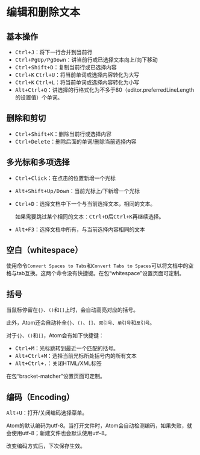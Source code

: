 # 编辑和删除文本

## 基本操作

-   <kbd>Ctrl+J</kbd>：将下一行合并到当前行
-   <kbd>Ctrl+PgUp/PgDown</kbd>：讲当前行或已选择文本向上/向下移动
-   <kbd>Ctrl+Shift+D</kbd>：复制当前行或已选择内容
-   <kbd>Ctrl+K</kbd> <kbd>Ctrl+U</kbd>：将当前单词或选择内容转化为大写
-   <kbd>Ctrl+K</kbd> <kbd>Ctrl+L</kbd>：将当前单词或选择内容转化为小写
-   <kbd>Alt+Ctrl+Q</kbd>：讲选择的行格式化为不多于80（editor.preferredLineLength的设置值）个单词。

## 删除和剪切

-   <kbd>Ctrl+Shift+K</kbd>：删除当前行或选择内容
-   <kbd>Ctrl+Delete</kbd>：删除后面的单词/删除当前选择内容

## 多光标和多项选择

-   <kbd>Ctrl+Click</kbd>：在点击的位置新增一个光标
-   <kbd>Alt+Shift+Up/Down</kbd>：当前光标上/下新增一个光标
-   <kbd>Ctrl+D</kbd>：选择文档中下一个与当前选择文本，相同的文本。

    如果需要跳过某个相同的文本：<kbd>Ctrl+D</kbd>后<kbd>Ctrl+K</kbd>再继续选择。

-   <kbd>Alt+F3</kbd>：选择文档中所有，与当前选择内容相同的文本

## 空白（whitespace）

使用命令`Convert Spaces to Tabs`和`Convert Tabs to Spaces`可以将文档中的空格与tab互换。这两个命令没有快捷键。在包“whitespace”设置页面可定制。

## 括号

当鼠标停留在`{}`、`()`和`[]`上时，会自动高亮对应的括号。

此外，Atom还会自动补全`{}`、`()`、`[]`、`双引号`、`单引号`和`反引号`。

对于`{}`、`()`和`[]`，Atom会有如下快捷键：

-   <kbd>Ctrl+M</kbd>：光标跳转到最近一个匹配的括号。
-   <kbd>Alt+Ctrl+M</kbd>：选择当前光标所处括号内的所有文本
-   <kbd>Alt+Ctrl+.</kbd>：关闭HTML/XML标签

在包“bracket-matcher”设置页面可定制。

## 编码（Encoding）

<kbd>Alt+U</kbd>：打开/关闭编码选择菜单。

Atom的默认编码为utf-8。当打开文件时，Atom会自动检测编码，如果失败，就会使用utf-8；新建文件也会默认使用utf-8。

改变编码方式后，下次保存生效。
